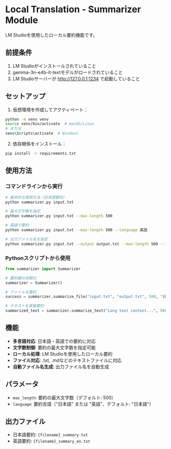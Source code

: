 # Local Translation - Summarizer Module

LM Studioを使用したローカル要約機能です。

## 前提条件

1. LM Studioがインストールされていること
2. gemma-3n-e4b-it-textモデルがロードされていること
3. LM Studioサーバーが http://127.0.0.1:1234 で起動していること

## セットアップ

1. 仮想環境を作成してアクティベート：
```bash
python -m venv venv
source venv/bin/activate  # macOS/Linux
# または
venv\Scripts\activate  # Windows
```

2. 依存関係をインストール：
```bash
pip install -r requirements.txt
```

## 使用方法

### コマンドラインから実行

```bash
# 基本的な使用方法（日本語要約）
python summarizer.py input.txt

# 最大文字数を指定
python summarizer.py input.txt --max-length 500

# 英語で要約
python summarizer.py input.txt --max-length 500 --language 英語

# 出力ファイル名を指定
python summarizer.py input.txt --output output.txt --max-length 500 --language 日本語
```

### Pythonスクリプトから使用

```python
from summarizer import Summarizer

# 要約器の初期化
summarizer = Summarizer()

# ファイルを要約
success = summarizer.summarize_file("input.txt", "output.txt", 500, "日本語")

# テキストを直接要約
summarized_text = summarizer.summarize_text("Long text content...", 500, "英語")
```

## 機能

- **多言語対応**: 日本語・英語での要約に対応
- **文字数制御**: 要約の最大文字数を指定可能
- **ローカル処理**: LM Studioを使用したローカル要約
- **ファイル対応**: .txt, .mdなどのテキストファイルに対応
- **自動ファイル名生成**: 出力ファイル名を自動生成

## パラメータ

- `max_length`: 要約の最大文字数（デフォルト: 500）
- `language`: 要約言語（"日本語" または "英語"、デフォルト: "日本語"）

## 出力ファイル

- 日本語要約: `{filename}_summary.txt`
- 英語要約: `{filename}_summary_en.txt` 